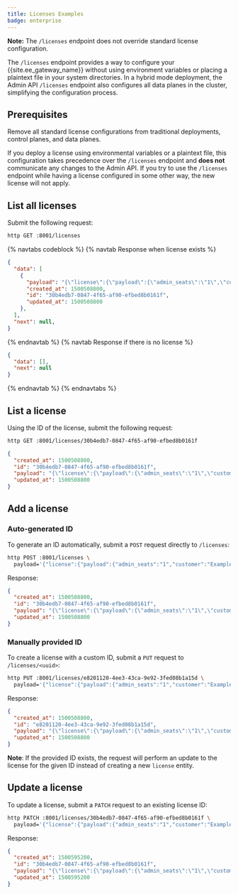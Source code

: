 ```yaml
---
title: Licenses Examples
badge: enterprise
---
```

<div class="alert alert-ee">
<b>Note:</b> The <code>/licenses</code> endpoint does not override standard
license configuration.
</div>

The `/licenses` endpoint provides a way to configure your {{site.ee_gateway_name}}
without using environment variables or placing a plaintext file
in your system directories. In a hybrid mode deployment, the Admin API
`/licenses` endpoint also configures all data planes in the cluster, simplifying
the configuration process.

## Prerequisites
Remove all standard license configurations from traditional deployments, control
planes, and data planes.

If you deploy a license using environmental variables or a plaintext
file, this configuration takes precedence over the
`/licenses` endpoint and **does not** communicate any changes to the Admin API.
If you try to use the `/licenses` endpoint while having a license configured
in some other way, the new license will not apply.

## List all licenses

Submit the following request:

```bash
http GET :8001/licenses
```

{% navtabs codeblock %}
{% navtab Response when license exists %}
```json
{
  "data": [
    {
      "payload": "{\"license\":{\"payload\":{\"admin_seats\":\"1\",\"customer\":\"Example Company, Inc\",\"dataplanes\":\"1\",\"license_creation_date\":\"2017-07-20\",\"license_expiration_date\":\"2017-07-20\",\"license_key\":\"00141000017ODj3AAG_a1V41000004wT0OEAU\",\"product_subscription\":\"Konnect Enterprise\",\"support_plan\":\"None\"},\"signature\":\"6985968131533a967fcc721244a979948b1066967f1e9cd65dbd8eeabe060fc32d894a2945f5e4a03c1cd2198c74e058ac63d28b045c2f1fcec95877bd790e1b\",\"version\":\"1\"}}",
      "created_at": 1500508800,
      "id": "30b4edb7-0847-4f65-af90-efbed8b0161f",
      "updated_at": 1500508800
    },
  ],
  "next": null,
}
```
{% endnavtab %}
{% navtab Response if there is no license %}

```json
{
  "data": [],
  "next": null
}
```
{% endnavtab %}
{% endnavtabs %}

## List a license

Using the ID of the license, submit the following request:

```bash
http GET :8001/licenses/30b4edb7-0847-4f65-af90-efbed8b0161f
```

```json
{
  "created_at": 1500508800,
  "id": "30b4edb7-0847-4f65-af90-efbed8b0161f",
  "payload": "{\"license\":{\"payload\":{\"admin_seats\":\"1\",\"customer\":\"Example Company, Inc\",\"dataplanes\":\"1\",\"license_creation_date\":\"2017-07-20\",\"license_expiration_date\":\"2017-07-20\",\"license_key\":\"00141000017ODj3AAG_a1V41000004wT0OEAU\",\"product_subscription\":\"Konnect Enterprise\",\"support_plan\":\"None\"},\"signature\":\"6985968131533a967fcc721244a979948b1066967f1e9cd65dbd8eeabe060fc32d894a2945f5e4a03c1cd2198c74e058ac63d28b045c2f1fcec95877bd790e1b\",\"version\":\"1\"}}",
  "updated_at": 1500508800
}
```

## Add a license

### Auto-generated ID

To generate an ID automatically, submit a `POST` request directly to `/licenses`:

```bash
http POST :8001/licenses \
  payload='{"license":{"payload":{"admin_seats":"1","customer":"Example Company, Inc","dataplanes":"1","license_creation_date":"2017-07-20","license_expiration_date":"2017-07-20","license_key":"00141000017ODj3AAG_a1V41000004wT0OEAU","product_subscription":"Konnect Enterprise","support_plan":"None"},"signature":"6985968131533a967fcc721244a979948b1066967f1e9cd65dbd8eeabe060fc32d894a2945f5e4a03c1cd2198c74e058ac63d28b045c2f1fcec95877bd790e1b","version":"1"}}'
```

Response:
```json
{
  "created_at": 1500508800,
  "id": "30b4edb7-0847-4f65-af90-efbed8b0161f",
  "payload": "{\"license\":{\"payload\":{\"admin_seats\":\"1\",\"customer\":\"Example Company, Inc\",\"dataplanes\":\"1\",\"license_creation_date\":\"2017-07-20\",\"license_expiration_date\":\"2017-07-20\",\"license_key\":\"00141000017ODj3AAG_a1V41000004wT0OEAU\",\"product_subscription\":\"Konnect Enterprise\",\"support_plan\":\"None\"},\"signature\":\"6985968131533a967fcc721244a979948b1066967f1e9cd65dbd8eeabe060fc32d894a2945f5e4a03c1cd2198c74e058ac63d28b045c2f1fcec95877bd790e1b\",\"version\":\"1\"}}",
  "updated_at": 1500508800
}
```

### Manually provided ID

To create a license with a custom ID, submit a `PUT` request to
`/licenses/<uuid>`:

```bash
http PUT :8001/licenses/e8201120-4ee3-43ca-9e92-3fed08b1a15d \
  payload='{"license":{"payload":{"admin_seats":"1","customer":"Example Company, Inc","dataplanes":"1","license_creation_date":"2017-07-20","license_expiration_date":"2017-07-20","license_key":"00141000017ODj3AAG_a1V41000004wT0OEAU","product_subscription":"Konnect Enterprise","support_plan":"None"},"signature":"6985968131533a967fcc721244a979948b1066967f1e9cd65dbd8eeabe060fc32d894a2945f5e4a03c1cd2198c74e058ac63d28b045c2f1fcec95877bd790e1b","version":"1"}}'
```

Response:
```json
{
  "created_at": 1500508800,
  "id": "e8201120-4ee3-43ca-9e92-3fed08b1a15d",
  "payload": "{\"license\":{\"payload\":{\"admin_seats\":\"1\",\"customer\":\"Example Company, Inc\",\"dataplanes\":\"1\",\"license_creation_date\":\"2017-07-20\",\"license_expiration_date\":\"2017-07-20\",\"license_key\":\"00141000017ODj3AAG_a1V41000004wT0OEAU\",\"product_subscription\":\"Konnect Enterprise\",\"support_plan\":\"None\"},\"signature\":\"6985968131533a967fcc721244a979948b1066967f1e9cd65dbd8eeabe060fc32d894a2945f5e4a03c1cd2198c74e058ac63d28b045c2f1fcec95877bd790e1b\",\"version\":\"1\"}}",
  "updated_at": 1500508800
}
```

**Note**: If the provided ID exists, the request will perform
          an update to the license for the given ID instead of creating a new
          `license` entity.

## Update a license

To update a license, submit a `PATCH` request to an existing license ID:

```bash
http PATCH :8001/licenses/30b4edb7-0847-4f65-af90-efbed8b0161f \
  payload='{"license":{"payload":{"admin_seats":"1","customer":"Example Company, Inc","dataplanes":"1","license_creation_date":"2017-07-20","license_expiration_date":"2017-07-21","license_key":"00141000017ODj3AAG_a1V41000004wT0OEAU","product_subscription":"Konnect Enterprise","support_plan":"None"},"signature":"24cc21223633044c15c300be19cacc26ccc5aca0dd9a12df8a7324a1970fe304bc07b8dcd7fb08d7b92e04169313377ae3b550ead653b951bc44cd2eb59f6beb","version":"1"}}'
```

Response:
```json
{
  "created_at": 1500595200,
  "id": "30b4edb7-0847-4f65-af90-efbed8b0161f",
  "payload": "{\"license\":{\"payload\":{\"admin_seats\":\"1\",\"customer\":\"Example Company, Inc\",\"dataplanes\":\"1\",\"license_creation_date\":\"2017-07-20\",\"license_expiration_date\":\"2017-07-21\",\"license_key\":\"00141000017ODj3AAG_a1V41000004wT0OEAU\",\"product_subscription\":\"Konnect Enterprise\",\"support_plan\":\"None\"},\"signature\":\"24cc21223633044c15c300be19cacc26ccc5aca0dd9a12df8a7324a1970fe304bc07b8dcd7fb08d7b92e04169313377ae3b550ead653b951bc44cd2eb59f6beb\",\"version\":\"1\"}}",
  "updated_at": 1500595200
}
```

[services]: /gateway/{{page.kong_version}}/admin-api/#service-object
